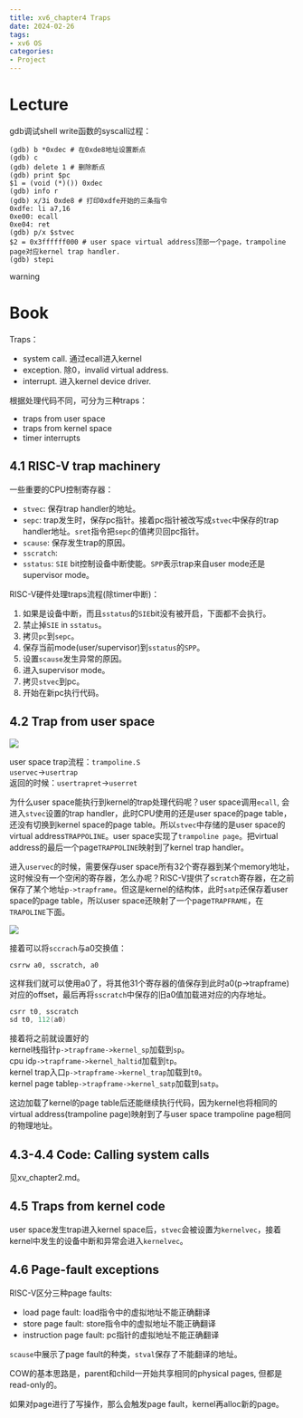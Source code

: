 ```yaml
---
title: xv6_chapter4 Traps
date: 2024-02-26
tags:
- xv6 OS
categories:
- Project
---
```


# Lecture

gdb调试shell write函数的syscall过程：

```shell
(gdb) b *0xdec # 在0xde8地址设置断点
(gdb) c
(gdb) delete 1 # 删除断点
(gdb) print $pc
$1 = (void (*)()) 0xdec
(gdb) info r
(gdb) x/3i 0xde8 # 打印0xdfe开始的三条指令
0xdfe: li a7,16
0xe00: ecall
0xe04: ret
(gdb) p/x $stvec
$2 = 0x3ffffff000 # user space virtual address顶部一个page，trampoline page对应kernel trap handler.
(gdb) stepi
```

<p class="这边gdb调试进不去kernel，ecall之后stepi直接到了ret">warning</p>

# Book

Traps：

- system call. 通过ecall进入kernel
- exception. 除0，invalid virtual address.
- interrupt. 进入kernel device driver.

根据处理代码不同，可分为三种traps：

- traps from user space
- traps from kernel space
- timer interrupts

## 4.1 RISC-V trap machinery

一些重要的CPU控制寄存器：

- `stvec`: 保存trap handler的地址。
- `sepc`: trap发生时，保存pc指针。接着pc指针被改写成`stvec`中保存的trap handler地址。`sret`指令把`sepc`的值拷贝回pc指针。
- `scause`: 保存发生trap的原因。
- `sscratch`:
- `sstatus`: `SIE` bit控制设备中断使能。`SPP`表示trap来自user mode还是supervisor mode。

RISC-V硬件处理traps流程(除timer中断)：

1. 如果是设备中断，而且`sstatus`的`SIE`bit没有被开启，下面都不会执行。
2. 禁止掉`SIE` in `sstatus`。
3. 拷贝`pc`到`sepc`。
4. 保存当前mode(user/supervisor)到`sstatus`的`SPP`。
5. 设置`scause`发生异常的原因。
6. 进入supervisor mode。
7. 拷贝`stvec`到pc。
8. 开始在新pc执行代码。

## 4.2 Trap from user space

![](https://xyc-1316422823.cos.ap-shanghai.myqcloud.com/20240227224055.png)

user space trap流程：`trampoline.S`  
`uservec`->`usertrap`  
返回的时候：`usertrapret`->`userret`

为什么user space能执行到kernel的trap处理代码呢？user space调用`ecall`, 会进入`stvec`设置的trap handler，此时CPU使用的还是user space的page table，还没有切换到kernel space的page table。所以`stvec`中存储的是user space的virtual address`TRAPPOLINE`。user space实现了`trampoline page`。把virtual address的最后一个page`TRAPPOLINE`映射到了kernel trap handler。

进入`uservec`的时候，需要保存user space所有32个寄存器到某个memory地址，这时候没有一个空闲的寄存器，怎么办呢？RISC-V提供了`scratch`寄存器，在之前保存了某个地址`p->trapframe`。但这是kernel的结构体，此时`satp`还保存着user space的page table，所以user space还映射了一个page`TRAPFRAME`，在`TRAPOLINE`下面。

![](https://xyc-1316422823.cos.ap-shanghai.myqcloud.com/20240227220131.png)

接着可以将`sccrach`与a0交换值：

`csrrw a0, sscratch, a0`

这样我们就可以使用a0了，将其他31个寄存器的值保存到此时a0(p->trapframe)对应的offset，最后再将`sscratch`中保存的旧a0值加载进对应的内存地址。

```c
csrr t0, sscratch
sd t0, 112(a0)
```

接着将之前就设置好的  
kernel栈指针`p->trapframe->kernel_sp`加载到`sp`。  
cpu id`p->trapframe->kernel_haltid`加载到`tp`。  
kernel trap入口`p->trapframe->kernel_trap`加载到`t0`。  
kernel page table`p->trapframe->kernel_satp`加载到`satp`。

<p class="note note-info">这边加载了kernel的page table后还能继续执行代码，因为kernel也将相同的virtual address(trampoline page)映射到了与user space trampoline page相同的物理地址。</p>

## 4.3-4.4 Code: Calling system calls

见xv_chapter2.md。

## 4.5 Traps from kernel code

user space发生trap进入kernel space后，`stvec`会被设置为`kernelvec`，接着kernel中发生的设备中断和异常会进入`kernelvec`。

## 4.6 Page-fault exceptions

RISC-V区分三种page faults:

- load page fault: load指令中的虚拟地址不能正确翻译
- store page fault: store指令中的虚拟地址不能正确翻译
- instruction page fault: pc指针的虚拟地址不能正确翻译

`scause`中展示了page fault的种类，`stval`保存了不能翻译的地址。


COW的基本思路是，parent和child一开始共享相同的physical pages, 但都是read-only的。

如果对page进行了写操作，那么会触发page fault，kernel再alloc新的page。
